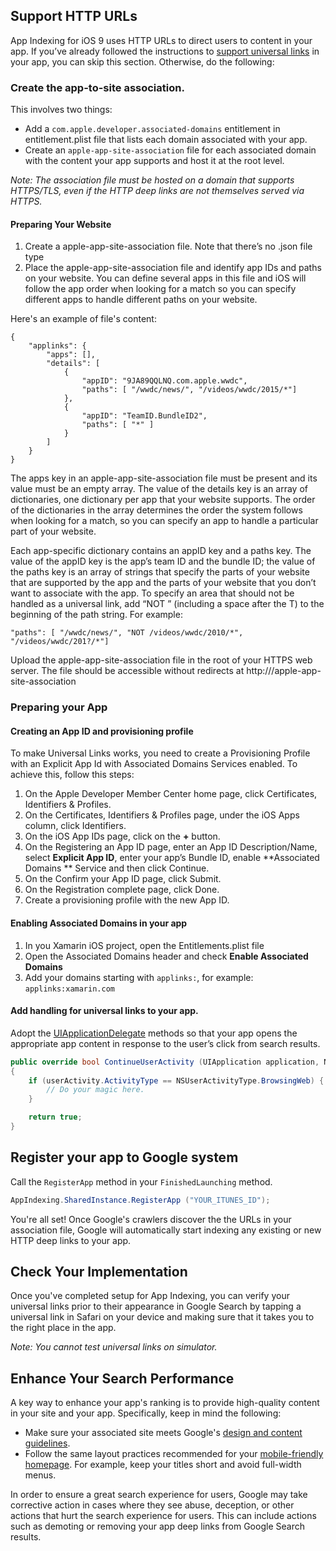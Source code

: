 ## Support HTTP URLs

App Indexing for iOS 9 uses HTTP URLs to direct users to content in your app. If you’ve already followed the instructions to [support universal links][1] in your app, you can skip this section. Otherwise, do the following:

### Create the app-to-site association.

This involves two things:

- Add a `com.apple.developer.associated-domains` entitlement in entitlement.plist file that lists each domain associated with your app.
- Create an `apple-app-site-association` file for each associated domain with the content your app supports and host it at the root level.

*Note: The association file must be hosted on a domain that supports HTTPS/TLS, even if the HTTP deep links are not themselves served via HTTPS.*

#### Preparing Your Website

1. Create a apple-app-site-association file. Note that there’s no .json file type
2. Place the apple-app-site-association file and identify app IDs and paths on your website. You can define several apps in this file and iOS will follow the app order when looking for a match so you can specify different apps to handle different paths on your website.

Here's an example of file's content:

```
{
    "applinks": {
        "apps": [],
        "details": [
            {
                "appID": "9JA89QQLNQ.com.apple.wwdc",
                "paths": [ "/wwdc/news/", "/videos/wwdc/2015/*"]
            },
            {
                "appID": "TeamID.BundleID2",
                "paths": [ "*" ]
            }
        ]
    }
}
```

The apps key in an apple-app-site-association file must be present and its value must be an empty array. The value of the details key is an array of dictionaries, one dictionary per app that your website supports. The order of the dictionaries in the array determines the order the system follows when looking for a match, so you can specify an app to handle a particular part of your website.

Each app-specific dictionary contains an appID key and a paths key. The value of the appID key is the app’s team ID and the bundle ID; the value of the paths key is an array of strings that specify the parts of your website that are supported by the app and the parts of your website that you don’t want to associate with the app. To specify an area that should not be handled as a universal link, add “NOT ” (including a space after the T) to the beginning of the path string. For example:

```
"paths": [ "/wwdc/news/", "NOT /videos/wwdc/2010/*", "/videos/wwdc/201?/*"]
```

Upload the apple-app-site-association file in the root of your HTTPS web server. The file should be accessible without redirects at http://<domain>/apple-app-site-association

### Preparing your App

#### Creating an App ID and provisioning profile

To make Universal Links works, you need to create a Provisioning Profile with an Explicit App Id with Associated Domains Services enabled. To achieve this, follow this steps:

1. On the Apple Developer Member Center home page, click Certificates, Identifiers & Profiles.
2. On the Certificates, Identifiers & Profiles page, under the iOS Apps column, click Identifiers.
3. On the iOS App IDs page, click on the **+** button.
4. On the Registering an App ID page, enter an App ID Description/Name, select **Explicit App ID**, enter your app’s Bundle ID, enable **Associated Domains
** Service and then click Continue.
5. On the Confirm your App ID page, click Submit.
6. On the Registration complete page, click Done.
7. Create a provisioning profile with the new App ID.

#### Enabling Associated Domains in your app

1. In you Xamarin iOS project, open the Entitlements.plist file
2. Open the Associated Domains header and check **Enable Associated Domains**
3. Add your domains starting with `applinks:`, for example: `applinks:xamarin.com`

#### Add handling for universal links to your app.

Adopt the [UIApplicationDelegate][2] methods so that your app opens the appropriate app content in response to the user’s click from search results.

```csharp
public override bool ContinueUserActivity (UIApplication application, NSUserActivity userActivity, UIApplicationRestorationHandler completionHandler)
{
	if (userActivity.ActivityType == NSUserActivityType.BrowsingWeb) {
		// Do your magic here.
	}

	return true;
}
```

[1]: https://developer.apple.com/library/prerelease/ios/documentation/General/Conceptual/AppSearch/UniversalLinks.html#//apple_ref/doc/uid/TP40016308-CH12-SW1
[2]: https://developer.apple.com/library/prerelease/ios/documentation/UIKit/Reference/UIApplicationDelegate_Protocol/index.html#//apple_ref/occ/intf/UIApplicationDelegate

## Register your app to Google system

Call the `RegisterApp` method in your `FinishedLaunching` method.

```csharp
AppIndexing.SharedInstance.RegisterApp ("YOUR_ITUNES_ID");
```

You're all set! Once Google's crawlers discover the the URLs in your association file, Google will automatically start indexing any existing or new HTTP deep links to your app.

## Check Your Implementation

Once you've completed setup for App Indexing, you can verify your universal links prior to their appearance in Google Search by tapping a universal link in Safari on your device and making sure that it takes you to the right place in the app.

*Note: You cannot test universal links on simulator.*

## Enhance Your Search Performance

A key way to enhance your app's ranking is to provide high-quality content in your site and your app. Specifically, keep in mind the following:

- Make sure your associated site meets Google's [design and content guidelines][3].
- Follow the same layout practices recommended for your [mobile-friendly homepage][4]. For example, keep your titles short and avoid full-width menus.

In order to ensure a great search experience for users, Google may take corrective action in cases where they see abuse, deception, or other actions that hurt the search experience for users. This can include actions such as demoting or removing your app deep links from Google Search results.

[3]: https://support.google.com/webmasters/answer/35769?vid=1-635785548570479109-2344616627#design_and_content_guidelines
[4]: https://developers.google.com/web/fundamentals/layouts/principles/